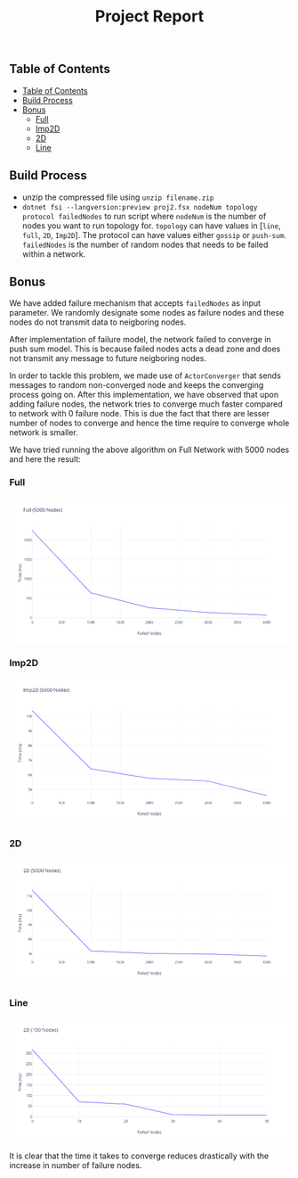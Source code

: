 <h1 align="center"> Project Report </h1> <br>


## Table of Contents

- [Table of Contents](#table-of-contents)
- [Build Process](#build-process)
- [Bonus](#bonus)
  - [Full](#full)
  - [Imp2D](#imp2d)
  - [2D](#2d)
  - [Line](#line)

## Build Process

- unzip the compressed file using `unzip filename.zip`
- `dotnet fsi --langversion:preview proj2.fsx nodeNum topology protocol failedNodes` to run script where `nodeNum` is the number of nodes you want to run topology for. `topology` can have values in [`line`, `full`, `2D`, `Imp2D`]. The protocol can have values either `gossip` or `push-sum`. `failedNodes` is the number of random nodes that needs to be failed within a network.

## Bonus

We have added failure mechanism that accepts `failedNodes` as input parameter. We randomly designate some nodes as failure nodes and these nodes do not transmit data to neigboring nodes.

After implementation of failure model, the network failed to converge in push sum model. This is because failed nodes acts a dead zone and does not transmit any message to future neigboring nodes.

In order to tackle this problem, we made use of `ActorConverger` that sends messages to random non-converged node and keeps the converging process going on. After this implementation, we have observed that upon adding failure nodes, the network tries to converge much faster compared to network with 0 failure node. This is due the fact that there are lesser number of nodes to converge and hence the time require to converge whole network is smaller.

We have tried running the above algorithm on Full Network with 5000 nodes and here the result:

### Full

![Failed Nodes](./docs/failure.png)

### Imp2D

![Failed Nodes](./docs/Imp2D_failure.png)

### 2D

![Failed Nodes](./docs/2D_failure.png)

### Line

![Failed Nodes](./docs/line_failure.png)

It is clear that the time it takes to converge reduces drastically with the increase in number of failure nodes.
